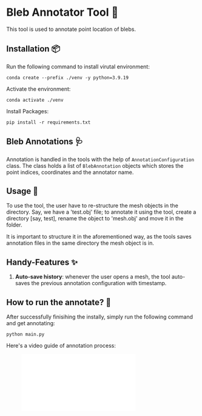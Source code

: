 # Bleb Annotator Tool 🔨

This tool is used to annotate point location of blebs. 


## Installation 📦
Run the following command to install virutal environment:

`conda create --prefix ./venv -y python=3.9.19`

Activate the environment:

`conda activate ./venv`

Install Packages:

`pip install -r requirements.txt`


## Bleb Annotations 🩺

Annotation is handled in the tools with the help of `AnnotationConfiguration` class. The class holds a list of `BlebAnnotation` objects which stores the point indices, coordinates and the annotator name.


## Usage 🦮
To use the tool, the user have to re-structure the mesh objects in the directory. Say, we have a 'test.obj' file; to annotate it using the tool, create a directory [say, test], rename the object to 'mesh.obj' and move it in the folder.

It is important to structure it in the aforementioned way, as the tools saves annotation files in the same directory the mesh object is in.


## Handy-Features ✨

1. **Auto-save history**: whenever the user opens a mesh, the tool auto-saves the previous annotation configuration with timestamp.


## How to run the annotate? 📝

After successfully finisihing the instally, simply run the following command and get annotating:

`python main.py`

Here's a video guide of annotation process:

<figure class="video_container">
  <iframe src='./recording.mov' frameborder="0" allowfullscreen="true"> 
</iframe>
</figure>